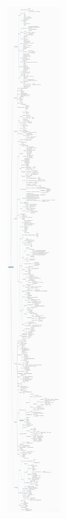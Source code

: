 ![](watermark,type_ZmFuZ3poZW5naGVpdGk,shadow_10,text_aHR0cHM6Ly9hbHBoYS5ibG9nLmNzZG4ubmV0,size_16,color_FFFFFF,t_70.png)
